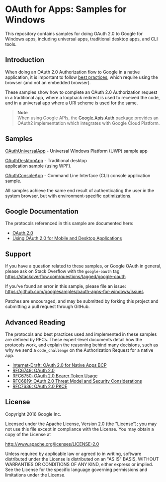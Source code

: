 OAuth for Apps: Samples for Windows
============

This repository contains samples for doing OAuth 2.0 to Google for Windows apps,
including universal apps, traditional desktop apps, and CLI tools.

Introduction
------------

When doing an OAuth 2.0 Authorization flow to Google in a native application, it
is important to follow 
[best practices](https://tools.ietf.org/html/draft-ietf-oauth-native-apps), 
which require using the browser (and not an embedded browser).

These samples show how to complete an OAuth 2.0 Authorization request in a
traditional app, where a loopback redirect is used to received the code, and in
a universal app where a URI scheme is used for the same.

> **Note**  
> When using Google APIs, the [Google.Apis.Auth](https://www.nuget.org/packages/Google.Apis.Auth/)
> package provides an OAuth2 implementation which integrates with Google Cloud Platform.

Samples
-------

[OAuthUniversalApp](OAuthUniversalApp/README.md) - Universal Windows Platform 
(UWP) sample app

[OAuthDesktopApp](OAuthDesktopApp/README.md) - Traditional desktop  
application sample (using WPF).

[OAuthConsoleApp](OAuthConsoleApp/README.md) - Command Line Interface (CLI)
console application sample.

All samples achieve the same end result of authenticating the user in the
system browser, but with environment-specific optimizations.

Google Documentation
--------------------

The protocols referenced in this sample are documented here:

- [OAuth 2.0](https://developers.google.com/identity/protocols/OAuth2)
- [Using OAuth 2.0 for Mobile and Desktop Applications](https://developers.google.com/identity/protocols/OAuth2InstalledApp)

Support
-------

If you have a question related to these samples, or Google OAuth in general,
please ask on Stack Overflow with the `google-oauth` tag
 https://stackoverflow.com/questions/tagged/google-oauth

If you've found an error in this sample, please file an issue:
https://github.com/googlesamples/oauth-apps-for-windows/issues

Patches are encouraged, and may be submitted by forking this project and
submitting a pull request through GitHub.

Advanced Reading
----------------

The protocols and best practices used and implemented in these samples are
defined by RFCs. These expert-level documents detail how the protocols work,
and explain the reasoning behind many decisions, such as why we send a
`code_challenge` on the Authorization Request for a native app.

- [Internet-Draft: OAuth 2.0 for Native Apps BCP](https://tools.ietf.org/html/draft-ietf-oauth-native-apps)
- [RFC6749: OAuth 2.0](https://tools.ietf.org/html/rfc6749)
- [RFC6750: OAuth 2.0 Bearer Token Usage](https://tools.ietf.org/html/rfc6750)
- [RFC6819: OAuth 2.0 Threat Model and Security Considerations](https://tools.ietf.org/html/rfc6819)
- [RFC7636: OAuth 2.0 PKCE](https://tools.ietf.org/html/rfc7636)

License
-------

Copyright 2016 Google Inc.

Licensed under the Apache License, Version 2.0 (the "License");
you may not use this file except in compliance with the License.
You may obtain a copy of the License at

http://www.apache.org/licenses/LICENSE-2.0

Unless required by applicable law or agreed to in writing, software
distributed under the License is distributed on an "AS IS" BASIS,
WITHOUT WARRANTIES OR CONDITIONS OF ANY KIND, either express or implied.
See the License for the specific language governing permissions and
limitations under the License.
